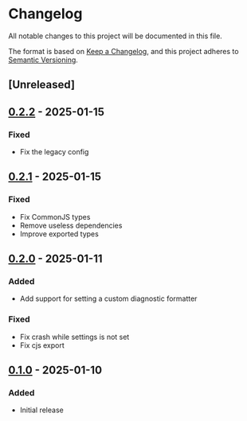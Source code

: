 # Changelog

All notable changes to this project will be documented in this file.

The format is based on [Keep a Changelog](https://keepachangelog.com/en/1.0.0/),
and this project adheres to [Semantic Versioning](https://semver.org/spec/v2.0.0.html).

## [Unreleased]

## [0.2.2] - 2025-01-15
### Fixed
- Fix the legacy config

## [0.2.1] - 2025-01-15
### Fixed
- Fix CommonJS types
- Remove useless dependencies
- Improve exported types

## [0.2.0] - 2025-01-11
### Added
- Add support for setting a custom diagnostic formatter
### Fixed
- Fix crash while settings is not set
- Fix cjs export

## [0.1.0] - 2025-01-10
### Added
- Initial release

[0.2.2]: https://github.com/arianrhodsandlot/eslint-plugin-biome-x/compare/v0.2.1...v0.2.2
[0.2.1]: https://github.com/arianrhodsandlot/eslint-plugin-biome-x/compare/v0.2.0...v0.2.1
[0.2.0]: https://github.com/arianrhodsandlot/eslint-plugin-biome-x/compare/v0.1.0...v0.2.0
[0.1.0]: https://github.com/arianrhodsandlot/eslint-plugin-biome-x/releases/tag/v0.1.0
